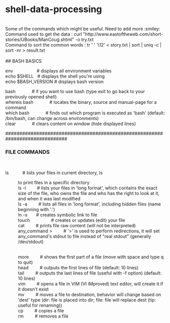 # shell-data-processing

<br>
Some of the commands which might be useful.
Need to add more :smiley:

<br>
Command used to get the data : curl "http://www.eastoftheweb.com/short-stories/UBooks/ManCoug.shtml" -o try.txt
<br>
Command to sort the common words : tr ' ' '\12' < story.txt | sort | uniq -c | sort -nr > result.txt
<br>

<br>
## BASH BASICS


env      &nbsp; &nbsp;  &nbsp; &nbsp; &nbsp;     &nbsp; &nbsp; &nbsp; &nbsp;    # displays all environment variables
<br>
echo $SHELL     &nbsp;    # displays the shell you're using
<br>
echo $BASH_VERSION  # displays bash version
<br>

bash              &nbsp; &nbsp; &nbsp; &nbsp;  &nbsp; &nbsp;   # if you want to use bash (type exit to go back to your previously opened shell)
<br>
whereis bash     &nbsp; &nbsp; &nbsp; &nbsp;   &nbsp; &nbsp;  # locates the binary, source and manual-page for a command
<br>
which bash      &nbsp; &nbsp; &nbsp; &nbsp;   &nbsp; &nbsp;   # finds out which program is executed as 'bash' (default: /bin/bash, can change across environments)
<br>
clear           &nbsp; &nbsp; &nbsp; &nbsp;  &nbsp; &nbsp;    # clears content on window (hide displayed lines)
<br>

##############################################################################
### FILE COMMANDS

<br>


ls               &nbsp; &nbsp; &nbsp; &nbsp; &nbsp;              # lists your files in current directory, ls <dir> to print files in a specific directory
<br>
ls -l             &nbsp; &nbsp; &nbsp; &nbsp;             # lists your files in 'long format', which contains the exact size of the file, who owns the file and who has the right to look at it, and when it was last modified
<br>
ls -a                 &nbsp; &nbsp; &nbsp; &nbsp;         # lists all files in 'long format', including hidden files (name beginning with '.')
  <br>
ln -s <filename> <link>   &nbsp; &nbsp; &nbsp;     # creates symbolic link to file
  <br>
touch <filename>        &nbsp; &nbsp; &nbsp; &nbsp; &nbsp; &nbsp; &nbsp; &nbsp;       # creates or updates (edit) your file
  <br>
cat <filename>          &nbsp; &nbsp; &nbsp; &nbsp;       # prints file raw content (will not be interpreted)
<br>
any_command > <filename>    &nbsp; &nbsp; &nbsp; &nbsp;   # '>' is used to perform redirections, it will set any_command's stdout to file instead of "real stdout" (generally /dev/stdout)

<br>
more <filename>         &nbsp; &nbsp; &nbsp; &nbsp;       # shows the first part of a file (move with space and type q to quit)
<br>
head <filename>        &nbsp; &nbsp; &nbsp; &nbsp;        # outputs the first lines of file (default: 10 lines)
<br>
tail <filename>       &nbsp; &nbsp; &nbsp; &nbsp;         # outputs the last lines of file (useful with -f option) (default: 10 lines)
<br>
vim <filename>        &nbsp; &nbsp; &nbsp; &nbsp;         # opens a file in VIM (VI iMproved) text editor, will create it if it doesn't exist
<br>
mv <filename1> <dest>     &nbsp; &nbsp; &nbsp; &nbsp;     # moves a file to destination, behavior will change based on 'dest' type (dir: file is placed into dir; file: file will replace dest (tip: useful for renaming))
  <br>
cp <filename1> <dest>     &nbsp; &nbsp; &nbsp; &nbsp;     # copies a file
  <br>
rm <filename>         &nbsp; &nbsp; &nbsp; &nbsp;         # removes a file
